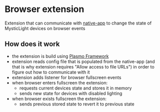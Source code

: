 # Browser extension

Extension that can communicate with [native-app](../native-app/README.md) to change the state of MysticLight devices on browser events

## How does it work

- the extension is build using [Plasmo Framework](https://docs.plasmo.com)
- extension reads config file that is populated from the native-app (and that is why extension requires "Allow access to file URLs") in order to figure out how to communicate with it
- extension adds listener for browser fullscreen events
- when browser enters fullscreen the extension:
  - requests current devices state and stores it in memory
  - sends new state for devices with disabled lighting
- when browser exists fullscreen the extension:
  - sends previous stored state to revert it to previous state
